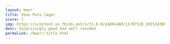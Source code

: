```yaml
---
layout: beer
title: Vonu Pure lager
score: 7
img: https://scontent.xx.fbcdn.net/v/t1.0-0/p480x480/11707520_10153438035303745_142890088110404042_n.jpg?oh=ff0b57557a59e6fce927a7144e2ff2a1&oe=58672291
desc: Surprisingly good and well rounded
permalink: /beer/:title.html
---
```

